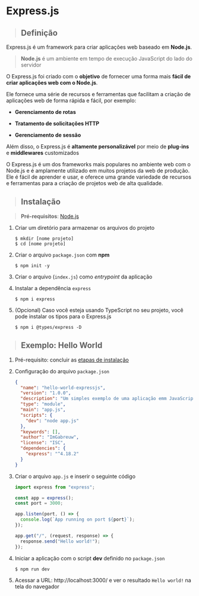 # Express.js

> ## **Definição**

Express.js é um framework para criar aplicações web baseado em **Node.js**.

> **Node.js** é um ambiente em tempo de execução JavaScript do lado do servidor

O Express.js foi criado com o **objetivo** de fornecer uma forma mais **fácil de criar aplicações web com o Node.js**.

Ele fornece uma série de recursos e ferramentas que facilitam a criação de aplicações web de forma rápida e fácil, por exemplo:

- **Gerenciamento de rotas**

- **Tratamento de solicitações HTTP**

- **Gerenciamento de sessão**

Além disso, o Express.js é **altamente personalizável** por meio de **plug-ins** e **middlewares** customizados

O Express.js é um dos frameworks mais populares no ambiente web com o Node.js e é amplamente utilizado em muitos projetos da web de produção. Ele é fácil de aprender e usar, e oferece uma grande variedade de recursos e ferramentas para a criação de projetos web de alta qualidade.

> ## **Instalação**

> **Pré-requisitos**: [Node.js](https://nodejs.org/en/)

1. Criar um diretório para armazenar os arquivos do projeto

   ```shell
   $ mkdir [nome projeto]
   $ cd [nome projeto]
   ```

2. Criar o arquivo `package.json` com **npm**

   ```shell
   $ npm init -y
   ```

3. Criar o arquivo (`index.js`) como _entrypoint_ da aplicação

4. Instalar a dependência `express`

   ```shell
   $ npm i express
   ```

5. (Opcional) Caso você esteja usando TypeScript no seu projeto, você pode instalar os tipos para o Express.js

   ```shell
   $ npm i @types/express -D
   ```

> ## **Exemplo: Hello World**

1. Pré-requisito: concluir as [etapas de instalação](#instalação)

2. Configuração do arquivo `package.json`

   ```json
   {
     "name": "hello-world-expressjs",
     "version": "1.0.0",
     "description": "Um simples exemplo de uma aplicação emm JavaScript com Express.js",
     "type": "module",
     "main": "app.js",
     "scripts": {
       "dev": "node app.js"
     },
     "keywords": [],
     "author": "ImGabreuw",
     "license": "ISC",
     "dependencies": {
       "express": "^4.18.2"
     }
   }
   ```

3. Criar o arquivo `app.js` e inserir o seguinte código

   ```js
   import express from "express";

   const app = express();
   const port = 3000;

   app.listen(port, () => {
     console.log(`App running on port ${port}`);
   });

   app.get("/", (request, response) => {
     response.send("Hello world!");
   });
   ```

4. Iniciar a aplicação com o script **dev** definido no `package.json`

   ```shell
   $ npm run dev
   ```

5. Acessar a URL: http://localhost:3000/ e ver o resultado `Hello world!` na tela do navegador
